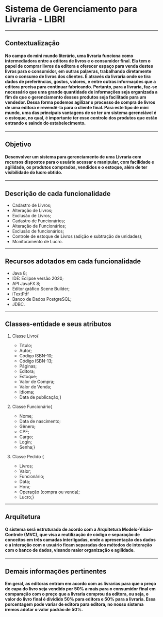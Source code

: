 # Sistema de Gerenciamento para Livraria - LIBRI
---
## Contextualização 
#### No campo do mini mundo literário, uma livraria funciona como intermediadora entre a editora de livros e o consumidor final. Ela tem o papel de comprar livros da editora e oferecer espaço para venda destes livros para o consumidor, em outras palavras, trabalhando diretamente com o consumo de livros dos clientes. É através da livraria onde se tira dados de preferências, gostos, valores, e entre outras informações que a editora precisa para continuar fabricando. Portanto, para a livraria, faz-se necessário que uma grande quantidade de informações seja organizada a fim de que o gerenciamento desses produtos seja facilitado para um vendedor. Dessa forma podemos agilizar o processo de compra de livros de uma editora e revendê-la para o cliente final. Para este tipo de mini mundo, uma das principais vantagens de se ter um sistema gerenciável é o **estoque**, no qual, é importante ter esse controle dos produtos que estão entrando e saindo do  estabelecimento.
---
## Objetivo
#### Desenvolver um sistema para gerenciamento de uma Livraria com recursos dispostos para o usuário acessar e manipular, com facilidade e agilidade, os produtos comprados, vendidos e o estoque, além de ter visibilidade do lucro obtido.
---
## Descrição de cada funcionalidade
* Cadastro de Livros;
* Alteração de Livros;
* Exclusão de Livros;
* Cadastro de Funcionários;
* Alteração de Funcionários;
* Exclusão de funcionários;
* Controle de estoque de Livros (adição e subtração de unidades);
* Monitoramento de Lucro.
---
## Recursos adotados em cada funcionalidade
* Java 8;
* IDE: Eclipse versão 2020;
* API JavaFX 8;
* Editor gráfico Scene Builder;
* iTextPdf
* Banco de Dados PostgreSQL;
* JDBC.
---
## Classes-entidade e seus atributos
1. Classe Livro{
   * Título;
   * Autor;
   * Código ISBN-10;
   * Código ISBN-13;
   * Páginas;
   * Editora;
   * Estoque;
   * Valor de Compra;
   * Valor de Venda;
   * Idioma;
   * Data de publicação;}
 
2. Classe Funcionário{
   * Nome;
   * Data de nascimento;
   * Gênero;
   * CPF;
   * Cargo;
   * Login;
   * Senha;}

3. Classe Pedido {
   * Livros;
   * Valor;
   * Funcionário;
   * Data;
   * Hora;
   * Operação (compra ou venda);
   * Lucro;}
---
## Arquitetura
#### O sistema será estruturado de acordo com a Arquitetura Modelo-Visão-Controle (MVC), que visa a reutilização de código e separação de conceitos em três camadas interligadas, onde a apresentação dos dados e a interação com o usuário ficam separadas dos métodos de interação com o banco de dados, visando maior organização e agilidade.
---
## Demais informações pertinentes
#### Em geral, as editoras entram em acordo com as livrarias para que o preço de capa do livro seja vendido por 50% a mais para o consumidor final em comparação com o preço que a livraria comprou da editora, ou seja, o valor do livro final é dividido 50% para editora e 50% para a livraria. Essa porcentagem pode variar de editora para editora, no nosso sistema iremos adotar o valor padrão de 50%.


